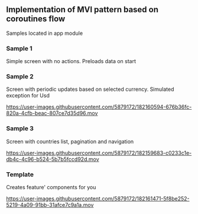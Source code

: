 ## Implementation of MVI pattern based on coroutines flow


Samples located in app module

### Sample 1

Simple screen with no actions. Preloads data on start

### Sample 2

Screen with periodic updates based on selected currency. Simulated exception for Usd

https://user-images.githubusercontent.com/5879172/182160594-676b36fc-820a-4cfb-beac-807ce7d35d96.mov


### Sample 3

Screen with countries list, pagination and navigation

https://user-images.githubusercontent.com/5879172/182159683-c0233c1e-db4c-4c96-b524-5b7b5fccd92d.mov



### Template 

Creates feature' components for you

https://user-images.githubusercontent.com/5879172/182161471-5f8be252-5219-4a09-91bb-31afce7c9a1a.mov





